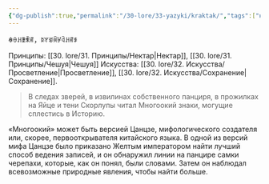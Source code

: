 ```yaml
---
{"dg-publish":true,"permalink":"/30-lore/33-yazyki/kraktak/","tags":["незримое/язык"]}
---
```


ꊿꂷꃅꄿꐨꐥ，ꌅꅍꀂꏽꐯꒈꃅꐥꌐ

Принципы: [[30. lore/31. Принципы/Нектар\|Нектар]], [[30. lore/31. Принципы/Чешуя\|Чешуя]] 
Искусства: [[30. lore/32. Искусства/Просветление\|Просветление]], [[30. lore/32. Искусства/Сохранение\|Сохранение]]. 

> В следах зверей, в извилинах собственного панциря, в прожилках на Яйце и тени Скорлупы читал Многоокий знаки, могущие сплестись в Историю.  

«Многоокий» может быть версией Цанцзе, мифологического создателя или, скорее, первооткрывателя китайского языка. В одной из версий мифа Цанцзе было приказано Желтым императором найти лучший способ ведения записей, и он обнаружил линии на панцире самки черепахи, которые, как он понял, были словами. Затем он наблюдал всевозможные природные явления, чтобы найти больше.